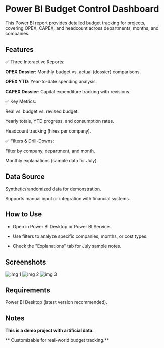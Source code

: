 # Power BI Budget Control Dashboard
This Power BI report provides detailed budget tracking for projects, covering OPEX, CAPEX, and headcount across departments, months, and companies.

## Features

✅ Three Interactive Reports:

**OPEX Dossier**: Monthly budget vs. actual (dossier) comparisons.

**OPEX YTD**: Year-to-date spending analysis.

**CAPEX Dossier**: Capital expenditure tracking with revisions.

✅ Key Metrics:

Real vs. budget vs. revised budget.

Yearly totals, YTD progress, and consumption rates.

Headcount tracking (hires per company).

✅ Filters & Drill-Downs:

Filter by company, department, and month.

Monthly explanations (sample data for July).

## Data Source
Synthetic/randomized data for demonstration.

Supports manual input or integration with financial systems.

## How to Use

- Open in Power BI Desktop or Power BI Service.

- Use filters to analyze specific companies, months, or cost types.

- Check the "Explanations" tab for July sample notes.

## Screenshots

![img 1](https://github.com/user-attachments/assets/68e1e159-4263-4d2a-944c-39f06cd6779c)
![img 2](https://github.com/user-attachments/assets/c0500a84-1aa8-401e-a1a2-5862ba8b5d67)
![img 3](https://github.com/user-attachments/assets/2e3318e9-51c1-4445-bcf3-b306903e6a17)

## Requirements

Power BI Desktop (latest version recommended).

## Notes

**This is a demo project with artificial data.**

** Customizable for real-world budget tracking.**

